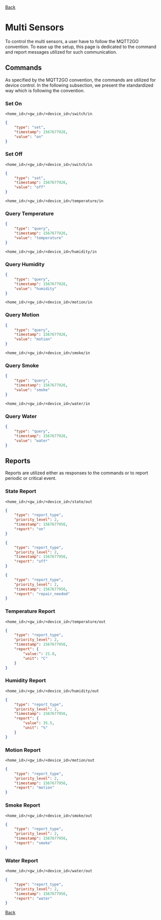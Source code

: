 [Back](../mqtt2go-objects.md)

# Multi Sensors
To control the multi sensors, a user have to follow the MQTT2GO convention. To ease up the setup, this page is dedicated to the command and report messages utilized for such communication.

## <a name="commands"></a>Commands
As specified by the MQTT2GO convention, the commands are utilized for device control. In the following subsection, we present the standardized way which is following the convention.

### Set On

```
<home_id>/<gw_id>/<device_id>/switch/in
```

```json
{
    "type": "set",
	"timestamp": 1567677926,
	"value": "on"
}
```

### Set Off

```
<home_id>/<gw_id>/<device_id>/switch/in
```

```json
{
    "type": "set",
	"timestamp": 1567677926,
	"value": "off"
}
```

```
<home_id>/<gw_id>/<device_id>/temperature/in
```

### Query Temperature
```json
{
    "type": "query",
	"timestamp": 1567677926,
	"value": "temperature"
}
```

```
<home_id>/<gw_id>/<device_id>/humidity/in
```

### Query Humidity
```json
{
	"type": "query",
	"timestamp": 1567677926,
	"value": "humidity"
}
```

```
<home_id>/<gw_id>/<device_id>/motion/in
```

### Query Motion
```json
{
	"type": "query",
	"timestamp": 1567677926,
	"value": "motion"
}
```

```
<home_id>/<gw_id>/<device_id>/smoke/in
```

### Query Smoke
```json
{
	"type": "query",
	"timestamp": 1567677926,
	"value": "smoke"
}
```

```
<home_id>/<gw_id>/<device_id>/water/in
```

### Query Water
```json
{
	"type": "query",
	"timestamp": 1567677926,
	"value": "water"
}
```


## <a name="reports"></a>Reports
Reports are utilized either as responses to the commands or to report periodic or critical event.

### State Report
```
<home_id>/<gw_id>/<device_id>/state/out
```
```json
{
	"type": "report_type",
	"priority_level": 2,
	"timestamp": 1567677956,
	"report": "on"
}
```

```json
{
	"type": "report_type",
	"priority_level": 2,
	"timestamp": 1567677956,
	"report": "off"
}
```

```json
{
	"type": "report_type",
	"priority_level": 2,
	"timestamp": 1567677956,
	"report": "repair_needed"
}
```

### Temperature Report

```
<home_id>/<gw_id>/<device_id>/temperature/out
```

```json
{
	"type": "report_type",
	"priority_level": 2,
	"timestamp": 1567677956,
	"report": {
		"value:": 21.8,
		"unit": "C"
	}
}
```


### Humidity Report

```
<home_id>/<gw_id>/<device_id>/humidity/out
```

```json
{
	"type": "report_type",
	"priority_level": 2,
	"timestamp": 1567677956,
	"report": {
		"value": 35.5,
		"unit": "%"
	}
}
```


### Motion Report

```
<home_id>/<gw_id>/<device_id>/motion/out
```

```json
{
	"type": "report_type",
	"priority_level": 2,
	"timestamp": 1567677956,
	"report": "motion"
}
```


### Smoke Report

```
<home_id>/<gw_id>/<device_id>/smoke/out
```

```json
{
	"type": "report_type",
	"priority_level": 2,
	"timestamp": 1567677956,
	"report": "smoke"
}
```


### Water Report

```
<home_id>/<gw_id>/<device_id>/water/out
```

```json
{
	"type": "report_type",
	"priority_level": 2,
	"timestamp": 1567677956,
	"report": "water"
}
```

[Back](../mqtt2go-objects.md)